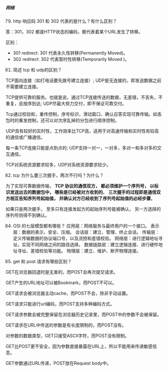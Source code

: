 ##### 网络
79. http 响应码 301 和 302 代表的是什么？有什么区别？

答：301，302 都是HTTP状态的编码，都代表着某个URL发生了转移。

区别： 
- 301 redirect: 301 代表永久性转移(Permanently Moved)。
- 302 redirect: 302 代表暂时性转移(Temporarily Moved )。 

81. 简述 tcp 和 udp的区别？

TCP面向连接（如打电话要先拨号建立连接）;
UDP是无连接的，即发送数据之前不需要建立连接。

TCP提供可靠的服务。也就是说，通过TCP连接传送的数据，无差错，不丢失，不重复，且按序到达;
UDP尽最大努力交付，即不保证可靠交付。

Tcp通过校验和，重传控制，序号标识，滑动窗口、确认应答实现可靠传输。如丢包时的重发控制，还可以对次序乱掉的分包进行顺序控制。

UDP具有较好的实时性，工作效率比TCP高，适用于对高速传输和实时性有较高的通信或广播通信。

每一条TCP连接只能是点到点的;
UDP支持一对一，一对多，多对一和多对多的交互通信。

TCP对系统资源要求较多，UDP对系统资源要求较少。

82. tcp 为什么要三次握手，两次不行吗？为什么？

为了实现可靠数据传输， **TCP 协议的通信双方， 都必须维护一个序列号， 以标识发送出去的数据包中， 哪些是已经被对方收到的**。
**三次握手的过程即是通信双方相互告知序列号起始值， 并确认对方已经收到了序列号起始值的必经步骤**。

如果只是两次握手， 至多只有连接发起方的起始序列号能被确认， 另一方选择的序列号则得不到确认。

84. OSI 的七层模型都有哪些？
应用层：网络服务与最终用户的一个接口。
表示层：数据的表示、安全、压缩。
会话层：建立、管理、终止会话。
传输层：定义传输数据的协议端口号，以及流控和差错校验。
网络层：进行逻辑地址寻址，实现不同网络之间的路径选择。
数据链路层：建立逻辑连接、进行硬件地址寻址、差错校验等功能。
物理层：建立、维护、断开物理连接。

85. get 和 post 请求有哪些区别？

GET在浏览器回退时是无害的，而POST会再次提交请求。

GET产生的URL地址可以被Bookmark，而POST不可以。

GET请求会被浏览器主动cache，而POST不会，除非手动设置。

GET请求只能进行url编码，而POST支持多种编码方式。

GET请求参数会被完整保留在浏览器历史记录里，而POST中的参数不会被保留。

GET请求在URL中传送的参数是有长度限制的，而POST没有。

对参数的数据类型，GET只接受ASCII字符，而POST没有限制。

GET比POST更不安全，因为参数直接暴露在URL上，所以不能用来传递敏感信息。

GET参数通过URL传递，POST放在Request body中。

